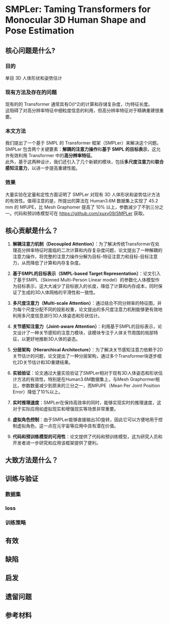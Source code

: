 # SMPLer: Taming Transformers for Monocular 3D Human Shape and Pose Estimation

## 核心问题是什么?

### 目的

单目 3D 人体形状和姿势估计

### 现有方法及存在的问题

现有的的 Transformer 通常具有O(l^2)的计算和存储复杂度，l为特征长度。  
这阻碍了对高分辨率特征中细粒度信息的利用，但高分辨率特征对于精确重建很重要。

### 本文方法

我们提出了一个基于 SMPL 的 Transformer 框架（SMPLer）来解决这个问题。 SMPLer 包含两个关键要素：**解耦的注意力操作**和**基于 SMPL 的目标表示**，这允许有效利用 Transformer 中的**高分辨率特征**。  
此外，基于这两种设计，我们还引入了几个新颖的模块，包括**多尺度注意力**和**联合感知注意力**，以进一步提高重建性能。  

### 效果

大量实验在定量和定性方面证明了 SMPLer 对现有 3D 人体形状和姿势估计方法的有效性。值得注意的是，所提出的算法在 Human3.6M 数据集上实现了 45.2 mm 的 MPJPE，比 Mesh Graphomer 提高了 10% 以上，参数减少了不到三分之一。代码和预训练模型可在 https://github.com/xuxy09/SMPLer 获取。

## 核心贡献是什么？

1.  **解耦注意力机制（Decoupled Attention）**：为了解决传统Transformer在处理高分辨率特征时面临的二次计算和内存复杂度问题，论文提出了一种解耦的注意力操作，将完整的注意力操作分解为目标-特征注意力和目标-目标注意力，从而降低了计算和内存复杂度。

2.  **基于SMPL的目标表示（SMPL-based Target Representation）**：论文引入了基于SMPL（Skinned Multi-Person Linear model）的参数化人体模型作为目标表示，这大大减少了目标嵌入的长度，降低了计算和内存成本，同时保证了生成的3D人体网格的平滑性和一致性。

3.  **多尺度注意力（Multi-scale Attention）**：通过结合不同分辨率的特征图，并为每个尺度分配不同的投影权重，论文提出的多尺度注意力机制能够更有效地利用多尺度信息进行3D人体姿态和形状估计。

4.  **关节感知注意力（Joint-aware Attention）**：利用基于SMPL的目标表示，论文设计了一种关节感知的注意力模块，该模块专注于人体关节周围的局部特征，以更好地推断3D人体的姿态。

5.  **分层架构（Hierarchical Architecture）**：为了解决关节感知注意力依赖于2D关节估计的问题，论文提出了一种分层架构，通过多个Transformer块逐步细化2D关节估计和3D重建结果。

6.  **实验验证**：论文通过大量实验验证了SMPLer相对于现有3D人体姿态和形状估计方法的有效性，特别是在Human3.6M数据集上，与Mesh Graphormer相比，参数数量减少到原来的三分之一，而MPJPE（Mean Per Joint Position Error）降低了10%以上。

7.  **实时推理速度**：SMPLer在保持高效率的同时，能够实现实时的推理速度，这对于实际应用如虚拟现实和增强现实等场景非常重要。

8.  **虚拟角色控制**：由于SMPLer能够直接输出3D旋转，因此它可以方便地用于控制虚拟角色，这一点在元宇宙等应用中具有潜在价值。

9.  **代码和预训练模型的可用性**：论文提供了代码和预训练模型，这为研究人员和开发者进一步研究和应用该框架提供了便利。

## 大致方法是什么？

## 训练与验证

### 数据集

### loss

### 训练策略

## 有效

## 缺陷

## 启发

## 遗留问题

## 参考材料